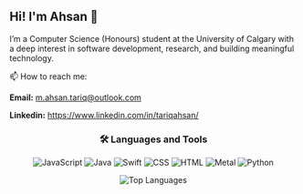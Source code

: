 ## Hi! I'm Ahsan 👋

I’m a Computer Science (Honours) student at the University of Calgary with a deep interest in software development, research, and building meaningful technology.

📫 How to reach me:

**Email:** m.ahsan.tariq@outlook.com 

**Linkedin:** https://www.linkedin.com/in/tariqahsan/ 

<div align="center">

### 🛠️ Languages and Tools

![JavaScript](https://img.shields.io/badge/JavaScript-F7DF1E?style=for-the-badge&logo=javascript&logoColor=black)
![Java](https://img.shields.io/badge/Java-007396?style=for-the-badge&logo=java&logoColor=white)
![Swift](https://img.shields.io/badge/Swift-FA7343?style=for-the-badge&logo=swift&logoColor=white)
![CSS](https://img.shields.io/badge/CSS-1572B6?style=for-the-badge&logo=css3&logoColor=white)
![HTML](https://img.shields.io/badge/HTML-E34F26?style=for-the-badge&logo=html5&logoColor=white)
![Metal](https://img.shields.io/badge/Metal-8E8E93?style=for-the-badge&logo=apple&logoColor=white)
![Python](https://img.shields.io/badge/Python-3776AB?style=for-the-badge&logo=python&logoColor=white)

![Top Languages](https://github-readme-stats.vercel.app/api/top-langs/?username=AhsanWritesCode&layout=compact&theme=tokyonight)

</div>

<!--
**AhsanWritesCode/AhsanWritesCode** is a ✨ _special_ ✨ repository because its `README.md` (this file) appears on your GitHub profile.

Here are some ideas to get you started:

- 🔭 I’m currently working on ...
- 🌱 I’m currently learning ...
- 👯 I’m looking to collaborate on ...
- 🤔 I’m looking for help with ...
- 💬 Ask me about ...
- 📫 How to reach me: ...
- 😄 Pronouns: ...
- ⚡ Fun fact: ...
-->
